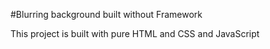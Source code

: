 #Blurring background built without Framework

This project is built with pure HTML and CSS and JavaScript
